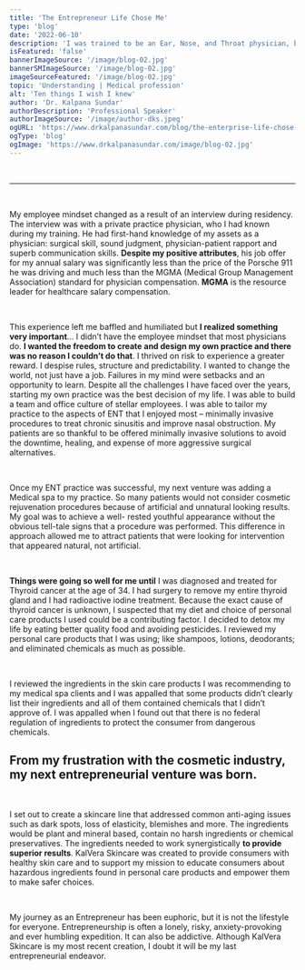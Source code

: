 ```yaml
---
title: 'The Entrepreneur Life Chose Me'
type: 'blog'
date: '2022-06-10'
description: 'I was trained to be an Ear, Nose, and Throat physician, but the life of an entrepreneur chose me.'
isFeatured: 'false'
bannerImageSource: '/image/blog-02.jpg'
bannerSMImageSource: '/image/blog-02.jpg'
imageSourceFeatured: '/image/blog-02.jpg'
topic: 'Understanding | Medical profession'
alt: 'Ten things I wish I knew'
author: 'Dr. Kalpana Sundar'
authorDescription: 'Professional Speaker'
authorImageSource: '/image/author-dks.jpeg'
ogURL: 'https://www.drkalpanasundar.com/blog/the-enterprise-life-chose-me'
ogType: 'blog'
ogImage: 'https://www.drkalpanasundar.com/image/blog-02.jpg'
---
```

<br>

---
<br>

My employee mindset changed as a result of an interview during residency. The interview was with a private practice physician, who I had known during my training. He had first-hand knowledge of my assets as a physician: surgical skill, sound judgment, physician-patient rapport and superb communication skills. **Despite my positive attributes**, his job offer for my annual salary was significantly less than the price of the Porsche 911 he was driving and much less than the MGMA (Medical Group Management Association) standard for physician compensation. **MGMA** is the resource leader for healthcare salary compensation.

<br>

This experience left me baffled and humiliated but **I realized something very important**… I didn’t have the employee mindset that most physicians do.  **I wanted the freedom to create and design my own practice and there was no reason I couldn’t do that**. I thrived on risk to experience a greater reward. I despise rules, structure and predictability. I wanted to change the world, not just have a job. Failures in my mind were setbacks and an opportunity to learn. Despite all the challenges I have faced over the years, starting my own practice was the best decision of my life. I was able to build a team and office culture of stellar employees.  I was able to tailor my practice to the aspects of ENT that I enjoyed most – minimally invasive procedures to treat chronic sinusitis and improve nasal obstruction. My patients are so thankful to be offered minimally invasive solutions to avoid the downtime, healing, and expense of more aggressive surgical alternatives.

<br>

Once my ENT practice was successful, my next venture was adding a Medical spa to my practice. So many patients would not consider cosmetic rejuvenation procedures because of artificial and unnatural looking results. My goal was to achieve a well- rested youthful appearance without the obvious tell-tale signs that a procedure was performed. This difference in approach allowed me to attract patients that were looking for intervention that appeared natural, not artificial.

<br>

**Things were going so well for me until** I was diagnosed and treated for Thyroid cancer at the age of 34.  I had surgery to remove my entire thyroid gland and I had radioactive iodine treatment. Because the exact cause of thyroid cancer is unknown, I suspected that my diet and choice of personal care products I used could be a contributing factor.  I decided to detox my life by eating better quality food and avoiding pesticides. I reviewed my personal care products that I was using; like shampoos, lotions, deodorants; and eliminated chemicals as much as possible.

<br>

I reviewed the ingredients in the skin care products I was recommending to my medical spa clients and I was appalled that some products didn’t clearly list their ingredients and all of them contained chemicals that I didn’t approve of.  I was appalled when I found out that there is no federal regulation of ingredients to protect the consumer from dangerous chemicals.

## From my frustration with the cosmetic industry, my next entrepreneurial venture was born.

<br>

I set out to create a skincare line that addressed common anti-aging issues such as dark spots, loss of elasticity, blemishes and more. The ingredients would be plant and mineral based, contain no harsh ingredients or chemical preservatives. The ingredients needed to work synergistically **to provide superior results**. KalVera Skincare was created to provide consumers with healthy skin care and to support my mission to educate consumers about hazardous ingredients found in personal care products and empower them to make safer choices.

<br>

My journey as an Entrepreneur has been euphoric, but it is not the lifestyle for everyone. Entrepreneurship is often a lonely, risky, anxiety-provoking and ever humbling expedition. It can also be addictive. Although KalVera Skincare is my most recent creation, I doubt it will be my last entrepreneurial endeavor.

